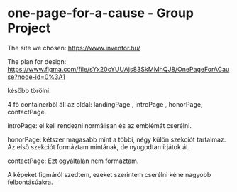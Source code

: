 # one-page-for-a-cause - Group Project

The site we chosen: https://www.inventor.hu/

The plan for design: https://www.figma.com/file/sYx20cYUUAjs83SkMMhQJ8/OnePageForACause?node-id=0%3A1

később törölni: 

4 fő containerből áll az oldal: landingPage , introPage , honorPage, contactPage.

introPage: el kell rendezni normálisan és az emblémát cserélni. 

honorPage: kétszer magasabb mint a többi, négy külön szekciót tartalmaz. 
Az első szekciót formáztam mintának, de nyugodtan írjátok át.

contactPage: Ezt egyáltalán nem formáztam. 

A képeket figmáról szedtem, ezeket szerintem cserélni kéne nagyobb felbontásúakra.